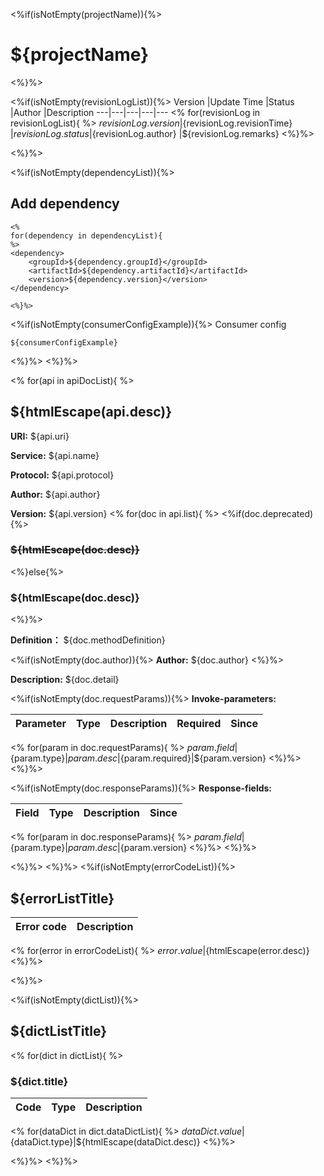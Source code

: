 <%if(isNotEmpty(projectName)){%>

# ${projectName}

<%}%>

<%if(isNotEmpty(revisionLogList)){%>
Version |Update Time |Status |Author |Description
---|---|---|---|---
<% for(revisionLog in revisionLogList){ %>
${revisionLog.version} |${revisionLog.revisionTime} |${revisionLog.status} |${revisionLog.author} |${revisionLog.remarks}
<%}%>

<%}%>

<%if(isNotEmpty(dependencyList)){%>

## Add dependency

```
<%
for(dependency in dependencyList){
%>
<dependency>
    <groupId>${dependency.groupId}</groupId>
    <artifactId>${dependency.artifactId}</artifactId>
    <version>${dependency.version}</version>
</dependency>

<%}%>
```

<%if(isNotEmpty(consumerConfigExample)){%>
Consumer config

```
${consumerConfigExample}
```

<%}%>
<%}%>

<% for(api in apiDocList){ %>

## ${htmlEscape(api.desc)}

**URI:** ${api.uri}

**Service:** ${api.name}

**Protocol:** ${api.protocol}

**Author:** ${api.author}

**Version:** ${api.version}
<% for(doc in api.list){ %>
<%if(doc.deprecated){%>

### ~~${htmlEscape(doc.desc)}~~

<%}else{%>

### ${htmlEscape(doc.desc)}

<%}%>

**Definition：** ${doc.methodDefinition}

<%if(isNotEmpty(doc.author)){%>
**Author:** ${doc.author}
<%}%>

**Description:** ${doc.detail}

<%if(isNotEmpty(doc.requestParams)){%>
**Invoke-parameters:**

Parameter|Type|Description|Required|Since
---|---|---|---|---
<% for(param in doc.requestParams){ %>
${param.field}|${param.type}|${param.desc}|${param.required}|${param.version}
<%}%>
<%}%>

<%if(isNotEmpty(doc.responseParams)){%>
**Response-fields:**

Field | Type|Description|Since
---|---|---|---
<% for(param in doc.responseParams){ %>
${param.field}|${param.type}|${param.desc}|${param.version}
<%}%>
<%}%>

<%}%>
<%}%>
<%if(isNotEmpty(errorCodeList)){%>
## ${errorListTitle}

Error code |Description
---|---
<% for(error in errorCodeList){ %>
${error.value}|${htmlEscape(error.desc)}
<%}%>

<%}%>

<%if(isNotEmpty(dictList)){%>
## ${dictListTitle}

<% for(dict in dictList){ %>
### ${dict.title}
Code |Type|Description 
---|---|---
<% for(dataDict in dict.dataDictList){ %>
${dataDict.value}|${dataDict.type}|${htmlEscape(dataDict.desc)}
<%}%>

<%}%>
<%}%>
